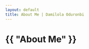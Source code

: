 ```yaml
---
layout: default
title: About Me | Damilola Oduronbi
---
```

<div class="container">
  <h1>{{ "About Me" }}</h1>
</div>
